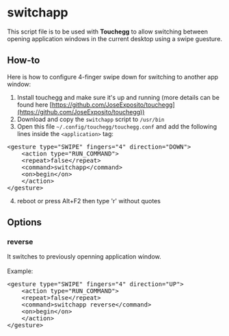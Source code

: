 # switchapp
This script file is to be used with <b>Touchegg</b> to allow switching between opening application windows in the current desktop using a swipe guesture.

## How-to
Here is how to configure 4-finger swipe down for switching to another app window:
1. Install touchegg and make sure it's up and running (more details can be found here [https://github.com/JoseExposito/touchegg](https://github.com/JoseExposito/touchegg))
2. Download and copy the `switchapp` script to `/usr/bin`
3. Open this file `~/.config/touchegg/touchegg.conf` and add the following lines inside the `<application>` tag:
<pre>
&lt;gesture type=&quot;SWIPE&quot; fingers=&quot;4&quot; direction=&quot;DOWN&quot;&gt;
    &lt;action type=&quot;RUN_COMMAND&quot;&gt;
	&lt;repeat&gt;false&lt;/repeat&gt;
	&lt;command&gt;switchapp&lt;/command&gt;
	&lt;on&gt;begin&lt;/on&gt;
    &lt;/action&gt;
&lt;/gesture&gt;
</pre>
4. reboot or press Alt+F2 then type 'r' without quotes

## Options
### reverse 
It switches to previously openning application window. <br/></br>
Example:
<pre>
&lt;gesture type=&quot;SWIPE&quot; fingers=&quot;4&quot; direction=&quot;UP&quot;&gt;
    &lt;action type=&quot;RUN_COMMAND&quot;&gt;
	&lt;repeat&gt;false&lt;/repeat&gt;
	&lt;command&gt;switchapp reverse&lt;/command&gt;
	&lt;on&gt;begin&lt;/on&gt;
    &lt;/action&gt;
&lt;/gesture&gt;
</pre>
